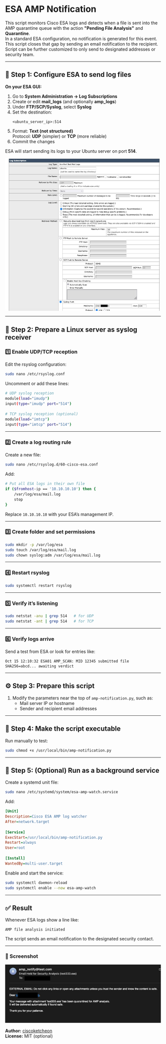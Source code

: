 # ESA AMP Notification

This script monitors Cisco ESA logs and detects when a file is sent into the AMP quarantine queue with the action **"Pending File Analysis"** and **Quarantine**.  
In a standard ESA configuration, no notification is generated for this event.  
This script closes that gap by sending an email notification to the recipient. Script can be further customized to only send to designated addresses or security team. 

---

## 🔹 Step 1: Configure ESA to send log files

**On your ESA GUI:**

1. Go to **System Administration → Log Subscriptions**
2. Create or edit **mail_logs** (and optionally **amp_logs**)
3. Under **FTP/SCP/Syslog**, select **Syslog**
4. Set the destination:
   ```
   <ubuntu_server_ip>:514
   ```
5. Format: **Text (not structured)**  
   Protocol: **UDP** (simpler) or **TCP** (more reliable)
6. Commit the changes

ESA will start sending its logs to your Ubuntu server on port **514**.

![amp1](amp1.jpg)

---

## 🧰 Step 2: Prepare a Linux server as syslog receiver

### 1️⃣ Enable UDP/TCP reception

Edit the rsyslog configuration:
```bash
sudo nano /etc/rsyslog.conf
```

Uncomment or add these lines:
```bash
# UDP syslog reception
module(load="imudp")
input(type="imudp" port="514")

# TCP syslog reception (optional)
module(load="imtcp")
input(type="imtcp" port="514")
```

---

### 2️⃣ Create a log routing rule

Create a new file:
```bash
sudo nano /etc/rsyslog.d/60-cisco-esa.conf
```

Add:
```bash
# Put all ESA logs in their own file
if ($fromhost-ip == '10.10.10.10') then {
    /var/log/esa/mail.log
    stop
}
```

Replace `10.10.10.10` with your ESA’s management IP.

---

### 3️⃣ Create folder and set permissions
```bash
sudo mkdir -p /var/log/esa
sudo touch /var/log/esa/mail.log
sudo chown syslog:adm /var/log/esa/mail.log
```

---

### 4️⃣ Restart rsyslog
```bash
sudo systemctl restart rsyslog
```

---

### 5️⃣ Verify it’s listening
```bash
sudo netstat -anu | grep 514   # for UDP
sudo netstat -ant | grep 514   # for TCP
```

---

### 6️⃣ Verify logs arrive
Send a test from ESA or look for entries like:
```
Oct 15 12:10:32 ESA01 AMP_SCAN: MID 12345 submitted file SHA256=abcd... awaiting verdict
```

---

## ⚙️ Step 3: Prepare this script

1. Modify the parameters near the top of `amp-notification.py`, such as:
   - Mail server IP or hostname  
   - Sender and recipient email addresses

---

## 🚀 Step 4: Make the script executable

Run manually to test:
```bash
sudo chmod +x /usr/local/bin/amp-notification.py
```

---

## 🧩 Step 5: (Optional) Run as a background service

Create a systemd unit file:
```bash
sudo nano /etc/systemd/system/esa-amp-watch.service
```

Add:
```ini
[Unit]
Description=Cisco ESA AMP log watcher
After=network.target

[Service]
ExecStart=/usr/local/bin/amp-notification.py
Restart=always
User=root

[Install]
WantedBy=multi-user.target
```

Enable and start the service:
```bash
sudo systemctl daemon-reload
sudo systemctl enable --now esa-amp-watch
```

---

## ✅ Result

Whenever ESA logs show a line like:

```
AMP file analysis initiated
```

The script sends an email notification to the designated security contact.

---

### 📸 Screenshot
![amp4](amp4.jpg)


**Author:** [ciscoketcheon](https://github.com/ciscoketcheon)  
**License:** MIT (optional)

